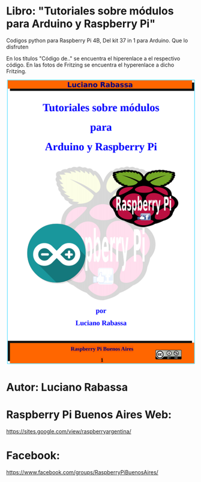 # Libro: "Tutoriales sobre módulos para Arduino y Raspberry Pi"
Codigos python para Raspberry Pi 4B, Del kit 37 in 1 para Arduino.
Que lo disfruten

En los títulos "Código de.." se encuentra el hiperenlace a el respectivo código.
En las fotos de Fritzing se encuentra el hyperenlace a dicho Fritzing.

![alt text](https://raw.githubusercontent.com/Luciano2018/RaspberryPiModules/master/Book/Portada.png)

# Autor: Luciano Rabassa

# Raspberry Pi Buenos Aires Web:
https://sites.google.com/view/raspberryargentina/

# Facebook:
https://www.facebook.com/groups/RaspberryPiBuenosAires/
